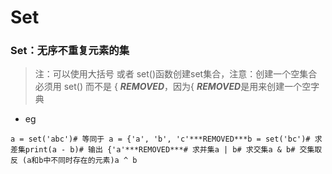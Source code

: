 # Set

### Set：无序不重复元素的集

> 注：可以使用大括号 或者 set()函数创建set集合，注意：创建一个空集合必须用 set() 而不是 { ***REMOVED***，因为{ ***REMOVED***是用来创建一个空字典

- eg

```
a = set('abc')# 等同于 a = {'a', 'b', 'c'***REMOVED***b = set('bc')# 求差集print(a - b)# 输出 {'a'***REMOVED***# 求并集a | b# 求交集a & b# 交集取反 (a和b中不同时存在的元素)a ^ b
```